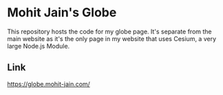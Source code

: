 # Mohit Jain's Globe

This repository hosts the code for my globe page. It's separate from the main website as it's the only page in my website that uses Cesium, a very large Node.js Module.  

## Link
  
https://globe.mohit-jain.com/